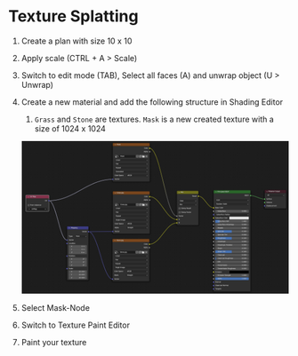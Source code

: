 # Texture Splatting

1. Create a plan with size 10 x 10
2. Apply scale (CTRL + A > Scale)
3. Switch to edit mode (TAB), Select all faces (A) and unwrap object (U > Unwrap)
4. Create a new material and add the following structure in Shading Editor
    1. `Grass` and `Stone` are textures. `Mask` is a new created texture with a size of 1024 x 1024

    ![Material Nodes](./images/materialNodes.png)
5. Select Mask-Node
6. Switch to Texture Paint Editor
7. Paint your texture